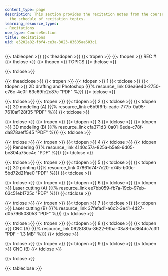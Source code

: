 ```yaml
---
content_type: page
description: This section provides the recitation notes from the course along with
  the schedule of recitation topics.
learning_resource_types:
- Recitations
ocw_type: CourseSection
title: Recitations
uid: e5202a82-fbf4-ce3a-3023-83605aa603c1
---
```


{{< tableopen >}}
{{< theadopen >}}
{{< tropen >}}
{{< thopen >}}
REC #
{{< thclose >}}
{{< thopen >}}
TOPICS
{{< thclose >}}

{{< trclose >}}

{{< theadclose >}}
{{< tropen >}}
{{< tdopen >}}
1
{{< tdclose >}}
{{< tdopen >}}
2D drafting and Photoshop ({{% resource_link 03ea6e40-2750-e76c-4c0f-63c69fc2c87c "PDF" %}})
{{< tdclose >}}

{{< trclose >}}
{{< tropen >}}
{{< tdopen >}}
2
{{< tdclose >}}
{{< tdopen >}}
3D modeling (A) ({{% resource_link e6b9f6fb-eadc-777b-0a95-7610af128f35 "PDF" %}})
{{< tdclose >}}

{{< trclose >}}
{{< tropen >}}
{{< tdopen >}}
3
{{< tdclose >}}
{{< tdopen >}}
3D modeling (B) ({{% resource_link cfa371d3-0a01-9ede-c78f-da878aeff545 "PDF" %}})
{{< tdclose >}}

{{< trclose >}}
{{< tropen >}}
{{< tdopen >}}
4
{{< tdclose >}}
{{< tdopen >}}
Rendering ({{% resource_link 4140c57a-825a-b5e8-6d05-be804a75cc4e "PDF" %}})
{{< tdclose >}}

{{< trclose >}}
{{< tropen >}}
{{< tdopen >}}
5
{{< tdclose >}}
{{< tdopen >}}
3D printing ({{% resource_link 07861d74-7c20-c745-b00c-5bd72d21fae0 "PDF" %}})
{{< tdclose >}}

{{< trclose >}}
{{< tropen >}}
{{< tdopen >}}
6
{{< tdclose >}}
{{< tdopen >}}
Laser cutting (A) ({{% resource_link ee7bb059-fb7a-19cb-97eb-63c51eb1725c "PDF" %}})
{{< tdclose >}}

{{< trclose >}}
{{< tropen >}}
{{< tdopen >}}
7
{{< tdclose >}}
{{< tdopen >}}
Laser cutting (B) ({{% resource_link 37fefad1-a6c2-3e41-4d27-d05796508053 "PDF" %}})
{{< tdclose >}}

{{< trclose >}}
{{< tropen >}}
{{< tdopen >}}
8
{{< tdclose >}}
{{< tdopen >}}
CNC (A) ({{% resource_link 0928f80a-8622-9fba-03a8-bc364dc7c3ff "PDF - 1.3 MB" %}})
{{< tdclose >}}

{{< trclose >}}
{{< tropen >}}
{{< tdopen >}}
9
{{< tdclose >}}
{{< tdopen >}}
CNC (B)
{{< tdclose >}}

{{< trclose >}}

{{< tableclose >}}
